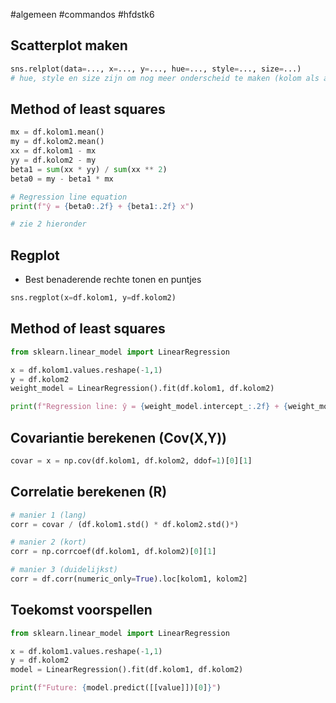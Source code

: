 #algemeen #commandos #hfdstk6 
## Scatterplot maken
```py
sns.relplot(data=..., x=..., y=..., hue=..., style=..., size=...)
# hue, style en size zijn om nog meer onderscheid te maken (kolom als argument)
```

## Method of least squares
```py
mx = df.kolom1.mean()
my = df.kolom2.mean()
xx = df.kolom1 - mx
yy = df.kolom2 - my
beta1 = sum(xx * yy) / sum(xx ** 2)
beta0 = my - beta1 * mx

# Regression line equation
print(f"ŷ = {beta0:.2f} + {beta1:.2f} x")

# zie 2 hieronder
```

## Regplot
- Best benaderende rechte tonen en puntjes
```py
sns.regplot(x=df.kolom1, y=df.kolom2)
```

## Method of least squares
```py
from sklearn.linear_model import LinearRegression

x = df.kolom1.values.reshape(-1,1)
y = df.kolom2
weight_model = LinearRegression().fit(df.kolom1, df.kolom2)

print(f"Regression line: ŷ = {weight_model.intercept_:.2f} + {weight_model.coef_[0]:.2f} x")
```

## Covariantie berekenen (Cov(X,Y))
```py
covar = x = np.cov(df.kolom1, df.kolom2, ddof=1)[0][1]
```

## Correlatie berekenen (R)
```py
# manier 1 (lang)
corr = covar / (df.kolom1.std() * df.kolom2.std()*)

# manier 2 (kort)
corr = np.corrcoef(df.kolom1, df.kolom2)[0][1]

# manier 3 (duidelijkst)
corr = df.corr(numeric_only=True).loc[kolom1, kolom2]
```

## Toekomst voorspellen
```py
from sklearn.linear_model import LinearRegression

x = df.kolom1.values.reshape(-1,1)
y = df.kolom2
model = LinearRegression().fit(df.kolom1, df.kolom2)

print(f"Future: {model.predict([[value]])[0]}")
```